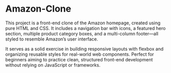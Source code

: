 # Amazon-Clone

This project is a front-end clone of the Amazon homepage, created using pure HTML and CSS. It includes a navigation bar with icons, a featured hero section, multiple product category boxes, and a multi-column footer—all styled to resemble Amazon’s user interface.

It serves as a solid exercise in building responsive layouts with flexbox and organizing reusable styles for real-world web components. Perfect for beginners aiming to practice clean, structured front-end development without relying on JavaScript or frameworks.
